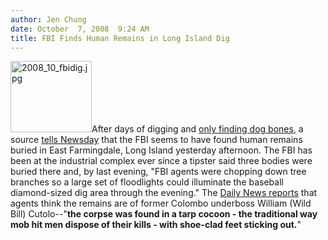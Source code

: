 ```yaml
---
author: Jen Chung
date: October  7, 2008  9:24 AM
title: FBI Finds Human Remains in Long Island Dig
---
```


<p><img alt="2008_10_fbidig.jpg" src="https://web.archive.org/web/20110611050034im_/http://gothamist.com/attachments/jen/2008_10_fbidig.jpg" width="130" height="114" class="right">After days of digging and <a href="https://web.archive.org/web/20110611050034/http://gothamist.com/2008/10/06/fbi_still_searches_for_bones_on_lon.php">only finding dog bones</a>, a source <a href="https://web.archive.org/web/20110611050034/http://www.newsday.com/news/local/crime/ny-lidig0712036706oct06,0,2657068.story">tells Newsday</a> that the FBI seems to have found human remains buried in East Farmingdale, Long Island yesterday afternoon.  The FBI has been at the industrial complex ever since a tipster said three bodies were buried there and, by last evening, &quot;FBI agents were chopping down tree branches so a large set of floodlights could illuminate the baseball diamond-sized dig area through the evening.&quot; The <a href="https://web.archive.org/web/20110611050034/http://www.nydailynews.com/news/ny_crime/2008/10/06/2008-10-06_corpse_found_at_long_island_mob_dig_may_.html">Daily News reports</a> that agents think the remains are of former Colombo underboss William (Wild Bill) Cutolo--&quot;<strong>the corpse was found in a tarp cocoon - the traditional way mob hit men dispose of their kills - with shoe-clad feet sticking out.</strong>&quot;</p>